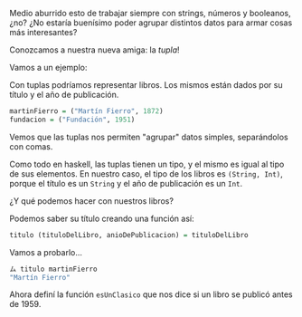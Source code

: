 Medio aburrido esto de trabajar siempre con strings, números y booleanos, ¿no? 
¿No estaría buenísimo poder agrupar distintos datos para armar cosas más interesantes? 

Conozcamos a nuestra nueva amiga: la _tupla_!

Vamos a un ejemplo:

Con tuplas podríamos representar libros. Los mismos están dados por su título y el año de publicación.

```haskell
martinFierro = ("Martín Fierro", 1872)
fundacion = ("Fundación", 1951)
```

Vemos que las tuplas nos permiten "agrupar" datos simples, separándolos con comas.

Como todo en haskell, las tuplas tienen un tipo, y el mismo es igual al tipo de sus elementos. En nuestro caso, el tipo de los libros es `(String, Int)`, porque el título es un `String` y el año de publicación es un `Int`.

¿Y qué  podemos hacer con nuestros libros?

Podemos saber su título creando una función así:

```haskell
titulo (tituloDelLibro, anioDePublicacion) = tituloDelLibro
```

Vamos a probarlo...


```haskell
ム titulo martinFierro
"Martín Fierro"
```

Ahora definí la función `esUnClasico` que nos dice si un libro se publicó antes de 1959. 